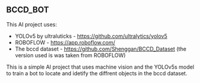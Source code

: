 
## BCCD_BOT
This AI project uses:
* YOLOv5 by ultraluticks - https://github.com/ultralytics/yolov5
* ROBOFLOW - https://app.roboflow.com/
* The bccd dataset - https://github.com/Shenggan/BCCD_Dataset (the version used is was taken from ROBOFLOW)

This is a simple AI project that uses machine vision and the YOLOv5s model to train a bot to locate and idetify the diffrent objects in the bccd dataset.
